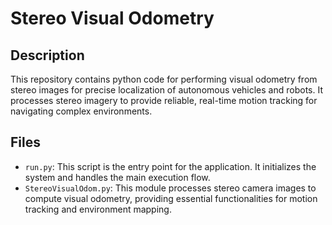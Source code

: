 # Stereo Visual Odometry

## Description
This repository contains python code for performing visual odometry from stereo images for precise localization of autonomous vehicles and robots. It processes stereo imagery to provide reliable, real-time motion tracking for navigating complex environments.

## Files
- `run.py`: This script is the entry point for the application. It initializes the system and handles the main execution flow.
- `StereoVisualOdom.py`: This module processes stereo camera images to compute visual odometry, providing essential functionalities for motion tracking and environment mapping.